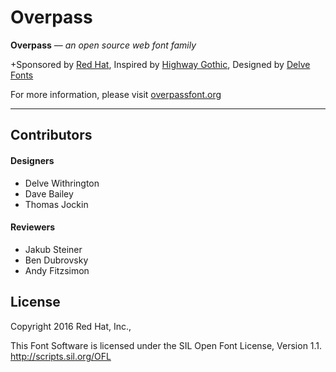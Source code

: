 # Overpass
**Overpass** — _an open source web font family_

+Sponsored by [Red Hat](http://www.redhat.com), Inspired by [Highway Gothic](http://en.wikipedia.org/wiki/Highway_Gothic), Designed by [Delve Fonts](http://www.delvefonts.com)

        

For more information, please visit  [overpassfont.org](http://www.overpassfont.org  "overpassfont.org")



---
## Contributors

#### Designers
* Delve Withrington
* Dave Bailey
* Thomas Jockin

#### Reviewers
* Jakub Steiner
* Ben Dubrovsky
* Andy Fitzsimon


## License

Copyright 2016 Red Hat, Inc.,

This Font Software is licensed under the SIL Open Font License, Version 1.1. http://scripts.sil.org/OFL
